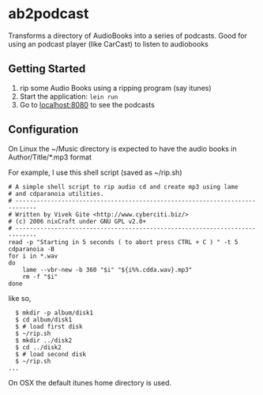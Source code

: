 # ab2podcast

Transforms a directory of AudioBooks into a series of podcasts.    Good for using an podcast player (like CarCast)
to listen to audiobooks

## Getting Started

1. rip some Audio Books using a ripping program (say itunes)
2. Start the application: `lein run`
3. Go to [localhost:8080](http://localhost:8080/) to see the podcasts

## Configuration

On Linux the ~/Music directory is expected to have the audio books in Author/Title/*.mp3 format

For example, I use this shell script (saved as ~/rip.sh)

```#!/bin/bash
# A simple shell script to rip audio cd and create mp3 using lame 
# and cdparanoia utilities.
# ----------------------------------------------------------------------------
# Written by Vivek Gite <http://www.cyberciti.biz/>
# (c) 2006 nixCraft under GNU GPL v2.0+
# ----------------------------------------------------------------------------
read -p "Starting in 5 seconds ( to abort press CTRL + C ) " -t 5
cdparanoia -B
for i in *.wav
do
	lame --vbr-new -b 360 "$i" "${i%%.cdda.wav}.mp3"
	rm -f "$i"
done
```

like so,
```
  $ mkdir -p album/disk1
  $ cd album/disk1
  $ # load first disk
  $ ~/rip.sh
  $ mkdir ../disk2
  $ cd ../disk2
  $ # load second disk
  $ ~/rip.sh
...
```

On OSX the default itunes home directory is used.
